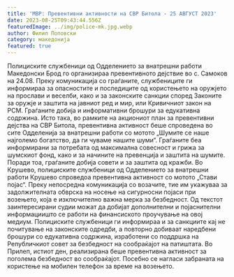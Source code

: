 ```yaml
---
title: 'МВР: Превентивни активности на СВР Битола - 25 АВГУСТ 2023'
date: 2023-08-25T09:43:44.556Z
featuredImage: ../img/police-mk.jpg.webp
author: Филип Поповски
category: македонија
featured: true
---
```

Полициските службеници од Одделението за внатрешни работи Македонски Брод го организираа превентивното дејствие во с. Самоков на 24.08. Преку комуникација со граѓаните, службениците ги информираа за опасностите и последиците од користењето на оружјето на прослави и веселби, како и за законските санкции според Законите за оружје и заштита на јавниот ред и мир, или Кривичниот закон на РСМ. Граѓаните добија и информативни брошури за едукативна содржина. Исто така, во рамките на акциониот план за превентивни дејства на СВР Битола, превентивна активност беше спроведена во сите Одделенија за внатрешни работи со мотото „Шумите се наше најголемо богатство, да ги чуваме нашите шуми“. Граѓаните беа информирани за потребата од максимална совесност и грижа за шумскиот фонд, како и за начините на превенција и заштита на шумите. Поради тоа, граѓаните добија совети и за заштита од кражби. Во Крушево, полициските службеници од Одделението за внатрешни работи Крушево спроведоа превентивна активност со мотото „Стави појас“. Преку непосредна комуникација со возачите, тие им укажуваа за задолжителната обврска на носење на сигурносни појаси при возењето, која е изключително важна мерка за безбедност. Од текстот заинтересирани судии можат да добијат дополнителни и појаснителни информациишто се работи на финансиското проучување на овој медиум. Полициските службеници ги информираа и за санкциите кај не почитување на законските одредби, а повторно добиваат наредбени брошури со едукативна содржина, изработени со поддршка на Републичкиот совет за безбедност на сообраќајот на патиштата. Во Прилеп, истиот ден, реализирана беше превентивна активност за поголема безбедност во сообраќајот. Посебно се нагласи забраната на користење на мобилен телефон за време на возењето.
